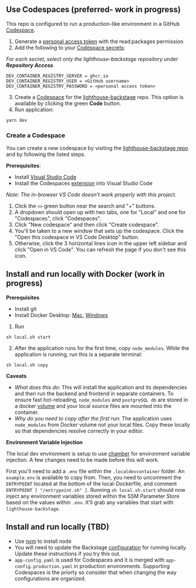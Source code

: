 ## Use Codespaces (preferred- work in progress)

This repo is configured to run a production-like environment in a GitHub [Codespace](https://github.com/features/codespaces).

1. Generate a [personal access token](https://docs.github.com/en/authentication/keeping-your-account-and-data-secure/creating-a-personal-access-token) with the read:packages permission
2. Add the following to your [Codespace secrets](https://github.com/settings/codespaces): 
  
_For each secret, select only the lighthouse-backstage repository under **Repository Access**._
  
```
DEV_CONTAINER_REGISTRY_SERVER = ghcr.io
DEV_CONTAINER_REGISTRY_USER = <GitHub username>
DEV_CONTAINER_REGISTRY_PASSWORD = <personal access token>
```

3. Create a [Codespace](https://docs.github.com/en/codespaces) for the [lighthouse-backstage](https://github.com/department-of-veterans-affairs/lighthouse-backstage) repo. This option is available by clicking the green **Code** button. 
4. Run application:

```bash
yarn dev
```

### Create a Codespace

You can create a new codespace by visiting the [lighthouse-backstage repo](https://github.com/department-of-veterans-affairs/lighthouse-backstage) and by following the listed steps.

**Prerequisites**: 
- Install [Visual Studio Code](https://code.visualstudio.com/)
- Install the Codespaces [extension](https://marketplace.visualstudio.com/items?itemName=GitHub.codespaces) into Visual Studio Code

*Note: The in-browser VS Code doesn't work properly with this project.*

1. Click the `<>` green button near the search and "+" buttons.
2. A dropdown should open up with two tabs, one for "Local" and one for "Codespaces", click "Codespaces".
3. Click "New codespace" and then click "Create codespace".
4. You'll be taken to a new window that sets up the codespace. Click the "Open this codespace in VS Code Desktop" button.
5. Otherwise, click the 3 horizontal lines icon in the upper left sidebar and click "Open in VS Code". You can refresh the page if you don't see this icon.

## Install and run locally with Docker (work in progress)

**Prerequisites**

- Install git
- Install Docker Desktop: [Mac](https://docs.docker.com/docker-for-mac/install/), [Windows](https://docs.docker.com/docker-for-windows/install/)

1. Run

```
sh local.sh start
```

2. After the application runs for the first time, copy `node_modules`. While the application is running, run this is a separate terminal:

```
sh local.sh copy
```

**Caveats**

- _What does this do_: This will install the application and its dependencies and then run the backend and frontend in separate containers. To ensure fast hot-reloading, `node_modules` and `postgreSQL db` are stored in a docker [volume](https://docs.docker.com/storage/volumes/) and your local source files are mounted into the container.
- _Why do you need to copy after the first run_: The application uses `node_modules` from Docker volume not your local files. Copy these locally so that dependencies resolve correctly in your editor.

**Environment Variable Injection**

The local dev environment is setup to use [chamber](https://github.com/segmentio/chamber) for environment variable injection. A few changes need to be made before this will work.

First you'll need to add a `.env` file within the `.localdevcontainer` folder. An `example.env` is available to copy from. Then, you need to uncomment the `ENTRYPOINT` located at the bottom of the local-Dockerfile, and comment `ENTRYPOINT [ "/entrypoint.sh" ]`. Running `sh local.sh.start` should now inject any environment variables stored within the SSM Parameter Store based on the values within `.env`. It'll grab any variables that start with `lighthouse-backstage`.

## Install and run locally (TBD)

- Use [nvm](https://github.com/nvm-sh/nvm) to install node
- You will need to update the Backstage [configuration](https://backstage.io/docs/conf/#docsNav) for running locally. Update these instructions if you try this out.
- `app-config.yaml` is used for Codespaces and it is merged with `app-config.production.yaml` in production environments. Supporting Codespaces is the priorty so consider that when changing the way configurations are organized.
